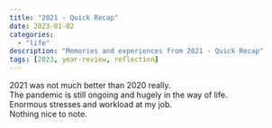 ```yaml
---
title: "2021 - Quick Recap"
date: 2023-01-02
categories:
  - "life"
description: "Memories and experiences from 2021 - Quick Recap"
tags: [2023, year-review, reflection]
---
```


2021 was not much better than 2020 really.  
The pandemic is still ongoing and hugely in the way of life.  
Enormous stresses and workload at my job.  
Nothing nice to note.
